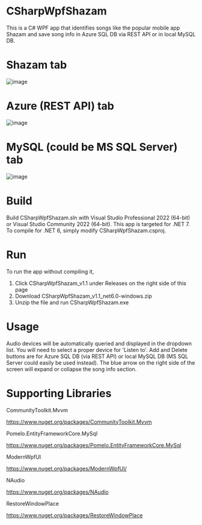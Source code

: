 # CSharpWpfShazam
This is a C# WPF app that identifies songs like the popular mobile app Shazam and save song info in Azure SQL DB via REST API or in local MySQL DB.

# Shazam tab
![image](https://github.com/psun247/CSharpWpfShazam/assets/31531761/0dc90ca9-5479-42f8-a0e8-5b050d81d942)

# Azure (REST API) tab
![image](https://github.com/psun247/CSharpWpfShazam/assets/31531761/25304fad-4f76-4732-8ca5-ba4f35b90817)

# MySQL (could be MS SQL Server) tab
![image](https://github.com/psun247/CSharpWpfShazam/assets/31531761/1b11566c-8690-4850-9ce7-fc6b76881afc)

# Build
Build CSharpWpfShazam.sln with Visual Studio Professional 2022 (64-bit) or Visual Studio Community 2022 (64-bit).  This app is targeted for .NET 7. To compile for .NET 6, simply modify CSharpWpfShazam.csproj.

# Run
To run the app without compiling it,
1. Click CSharpWpfShazam_v1.1 under Releases on the right side of this page
2. Download CSharpWpfShazam_v1.1_net6.0-windows.zip
3. Unzip the file and run CSharpWpfShazam.exe

# Usage
Audio devices will be automatically queried and displayed in the dropdown list.  You will need to select a proper device for 'Listen to'.  Add and Delete buttons are for Azure SQL DB (via REST API) or local MySQL DB (MS SQL Server could easily be used instead). The blue arrow on the right side of the screen will expand or collapse the song info section.

# Supporting Libraries
CommunityToolkit.Mvvm
 
https://www.nuget.org/packages/CommunityToolkit.Mvvm

Pomelo.EntityFrameworkCore.MySql

https://www.nuget.org/packages/Pomelo.EntityFrameworkCore.MySql
 
ModernWpfUI
 
https://www.nuget.org/packages/ModernWpfUI/

NAudio

https://www.nuget.org/packages/NAudio
 
RestoreWindowPlace

https://www.nuget.org/packages/RestoreWindowPlace
